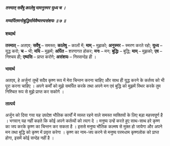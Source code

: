 ##### तस्मात् सर्वेषु कालेषु मामनुस्मर युध्य च ।
##### मय्यर्पितमनोबुद्धिर्मामेवैष्यस्यसंशयः ॥ ७ ॥

#### शब्दार्थ

**तस्मात्** – अतएव; **सर्वेषु** – समस्त; **कालेषु** – कालों में; **माम्** – मुझको; **अनुस्मर** – स्मरण करते रहो; **युध्य** – युद्ध करो; **च** – भी; **मयि** – मुझमें; **अर्पित** – शरणागत होकर; **मनः** – मन; **बुद्धिः** – बुद्धि; **माम्** – मुझको; **एव** – निश्चय ही; **एष्यसि** – प्राप्त करोगे; **असंशयः** – निस्सन्देह ही ।

#### भावार्थ

अतएव, हे अर्जुन! तुम्हें सदैव कृष्ण रूप में मेरा चिन्तन करना चाहिए और साथ ही युद्ध करने के कर्तव्य को भी पूरा करना चाहिए । अपने कर्मों को मुझे समर्पित करके तथा अपने मन एवं बुद्धि को मुझमें स्थिर करके तुम निश्चित रूप से मुझे प्राप्त कर सकोगे ।

#### तात्पर्य

अर्जुन को दिया गया यह उपदेश भौतिक कार्यों में व्यस्त रहने वाले समस्त व्यक्तियों के लिए बड़ा महत्त्वपूर्ण है । भगवान् यह नहीं कहते कि कोई अपने कर्तव्यों को त्याग दे । मनुष्य उन्हें करते हुए साथ-साथ हरे कृष्ण का जप करके कृष्ण का चिन्तन कर सकता है । इससे मनुष्य भौतिक कल्मष से मुक्त हो जायेगा और अपने मन तथा बुद्धि को कृष्ण में प्रवृत्त करेगा । कृष्ण का नाम-जप करने से मनुष्य परमधाम कृष्णलोक को प्राप्त होगा, इसमें कोई सन्देह नहीं है ।